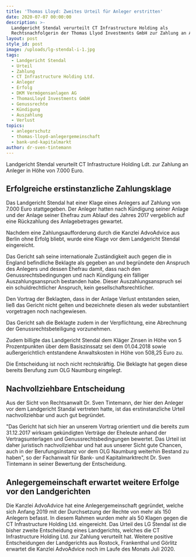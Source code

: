 ```yaml
---
title: 'Thomas Lloyd: Zweites Urteil für Anleger erstritten'
date: 2020-07-07 00:00:00
description: >-
  Landgericht Stendal verurteilt CT Infrastructure Holding als
  Rechtsnachfolgerin der Thomas Llyod Investments GmbH zur Zahlung an Anleger.
layout: post
style_id: post
image: /uploads/lg-stendal-i-1.jpg
tags:
  - Landgericht Stendal
  - Urteil
  - Zahlung
  - CT Infrastructure Holding Ltd.
  - Anleger
  - Erfolg
  - DKM Vermögensanlagen AG
  - ThomasLloyd Investments GmbH
  - Genussrechte
  - Kündigung
  - Auszahlung
  - Verlust
topics:
  - anlegerschutz
  - thomas-lloyd-anlegergemeinschaft
  - bank-und-kapitalmarkt
author: dr-sven-tintemann
---
```


Landgericht Stendal verurteilt CT Infrastructure Holding Ldt. zur Zahlung an Anleger in Höhe von 7.000 Euro.&nbsp;

## Erfolgreiche erstinstanzliche Zahlungsklage&nbsp;

Das Landgericht Stendal hat einer Klage eines Anlegers auf Zahlung von 7.000 Euro stattgegeben. Der Anleger hatten nach Kündigung seiner Anlage und der Anlage seiner Ehefrau zum Ablauf des Jahres 2017 vergeblich auf eine Rückzahlung des Anlagebetrages gewartet.&nbsp;

Nachdem eine Zahlungsaufforderung durch die Kanzlei AdvoAdvice aus Berlin ohne Erfolg bliebt, wurde eine Klage vor dem Landgericht Stendal eingereicht.&nbsp;

Das Gericht sah seine internationale Zuständigkeit auch gegen die in England befindliche Beklagte als gegeben an und begründete den Anspruch des Anlegers und dessen Ehefrau damit, dass nach den Genussrechtsbedingungen und nach Kündigung ein fälliger Auszahlungsanspruch bestanden habe. Dieser Auszahlungsanspruch sei ein schuldrechtlicher Anspruch, kein gesellschaftsrechtlicher.&nbsp;

Den Vortrag der Beklagten, dass in der Anlage Verlust entstanden seien, lie&szlig; das Gericht nicht gelten und bezeichnete diesen als weder substantiiert vorgetragen noch nachgewiesen.&nbsp;

Das Gericht sah die Beklagte zudem in der Verpflichtung, eine Abrechnung der Genussrechtsbeteiligung vorzunehmen.&nbsp;

Zudem billigte das Landgericht Stendal dem Kläger Zinsen in Höhe von 5 Prozentpunkten über dem Basiszinssatz sei dem 01.04.2018 sowie au&szlig;ergerichtlich entstandene Anwaltskosten in Höhe von 508,25 Euro zu.&nbsp;

Die Entscheidung ist noch nicht rechtskräftig. Die Beklagte hat gegen diese bereits Berufung zum OLG Naumburg eingelegt.&nbsp;

## Nachvollziehbare Entscheidung

Aus der Sicht von Rechtsanwalt Dr. Sven Tintemann, der hier den Anleger vor dem Landgericht Standal vertreten hatte, ist das erstinstanzliche Urteil nachvollziehbar und auch gut begründet.&nbsp;

"Das Gericht hat sich hier an unserem Vortrag orientiert und die bereits zum 31.12.2017 wirksam gekündigten Verträge der Eheleute anhand der Vertragsunterlagen und Genussrechtsbedingungen bewertet. Das Urteil ist daher juristisch nachvollziehbar und hat aus unserer Sicht gute Chancen, auch in der Berufungsinstanz vor dem OLG Naumburg weiterhin Bestand zu haben", so der Fachanwalt für Bank- und Kapitalmarktrecht Dr. Sven Tintemann in seiner Bewertung der Entscheidung.&nbsp;

## Anlegergemeinschaft erwartet weitere Erfolge vor den Landgerichten

Die Kanzlei AdvoAdvice hat eine Anlegergemeinschaft gegründet, welche sich Anfang 2019 mit der Durchsetzung der Rechte von mehr als 150 Anlegern befasst. In diesem Rahmen wurden mehr als 50 Klagen gegen die CT Infrastructure Holding Ltd. eingereicht. Das Urteil des LG Stendal ist die bisher zweite Entscheidung eines Landgerichts, welches die CT Infrastructure Holding Ltd. zur Zahlung verurteilt hat. Weitere positive Entscheidungen der Landgerichts aus Rostock, Frankenthal und Görlitz erwartet die Kanzlei AdvoAdvice noch im Laufe des Monats Juli 2020.&nbsp;

&nbsp;

&nbsp;